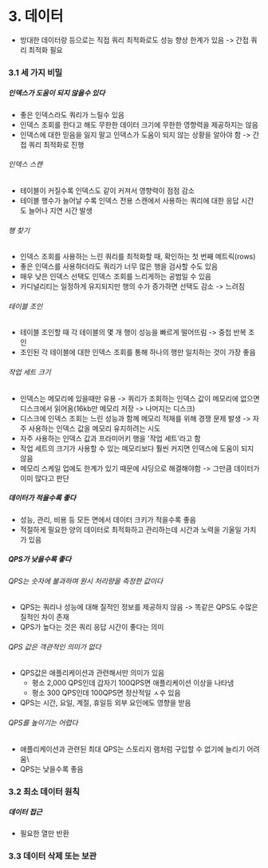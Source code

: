 # 3. 데이터
- 방대한 데이터량 등으로는 직접 쿼리 최적화로도 성능 향상 한계가 있음 -> 간접 쿼리 최적화 필요
### 3.1 세 가지 비밀
##### 인덱스가 도움이 되지 않을수 있다
- 좋은 인덱스라도 쿼리가 느릴수 있음
- 인덱스 조회를 한다고 해도 무한한 데이터 크기에 무한한 영향력을 제공하지는 않음
- 인덱스에 대한 믿음을 잃지 말고 인덱스가 도움이 되지 않는 상황을 알아야 함 -> 간접 쿼리 최적화로 진행
###### 인덱스 스캔
- 테이블이 커질수록 인덱스도 같이 커져서 영향력이 점점 감소
- 테이블 행수가 늘어날 수록 인덱스 전용 스캔에서 사용하는 쿼리에 대한 응답 시간도 늘어나 지연 시간 발생
###### 행 찾기
- 인덱스 조회를 사용하는 느린 쿼리를 최적화할 때, 확인하는 첫 번째 메트릭(rows)
- 좋은 인덱스를 사용하더라도 쿼리가 너무 많은 행을 검사할 수도 있음
- 매우 낮은 인덱스 선택도 인덱스 조회를 느리게하는 공범일 수 있음
- 카디널리티는 일정하게 유지되지만 행의 수가 증가하면 선택도 감소 -> 느려짐
###### 테이블 조인
- 테이블 조인할 때 각 테이블의 몇 개 행이 성능을 빠르게 떨어뜨림 -> 중첩 반복 조인
- 조인된 각 테이블에 대한 인덱스 조회를 통해 하나의 행만 일치하는 것이 가장 좋음
###### 작업 세트 크기
- 인덱스는 메모리에 있을때만 유용 -> 쿼리가 조회하는 인덱스 값이 메모리에 없으면 디스크에서 읽어옴(16kb만 메모리 저장 -> 나머지는 디스크)
- 디스크에 인덱스 조회는 느린 성능과 함께 메모리 적재를 위해 경쟁 문제 발생 -> 자주 사용하는 인덱스 값을 메모리 유지하려는 시도
- 자주 사용하는 인덱스 값과 프라미어키 행을 '작업 세트'라고 함
- 작업 세트의 크기가 사용할 수 있는 메모리보다 훨씬 커지면 인덱스에 도움이 되지 않음
- 메모리 스케일 업에도 한계가 있기 때문에 샤딩으로 해결해야함 -> 그만큼 데이터가 이미 많다고 판단
##### 데이터가 적을수록 좋다
- 성능, 관리, 비용 등 모든 면에서 데이터 크키가 적을수록 좋음
- 적절하게 필요한 양의 데이터로 최적화하고 관리하는데 시간과 노력을 기울일 가치가 있음
##### QPS가 낮을수록 좋다
###### QPS는 숫자에 불과하며 원시 처리량을 측정한 값이다
- QPS는 쿼리나 성능에 대해 질적인 정보를 제공하지 않음 -> 똑같은 QPS도 수많은 질적인 차이 존재
- QPS가 높다는 것은 쿼리 응답 시간이 좋다는 의미
###### QPS 값은 객관적인 의미가 없다
- QPS값은 애플리케이션과 관련해서만 의미가 있음
  - 평소 2,000 QPS인데 갑자기 100QPS면 애플리케이션 이상을 나타냄
  - 평소 300 QPS인데 100QPS면 정산적일 ㅅ수 있음
- QPS는 시간, 요일, 계절, 휴일등 외부 요인에도 영향을 받음
###### QPS를 높이기는 어렵다
- 애플리케이션과 관련된 최대 QPS는 스토리지 램처럼 구입할 수 없기에 늘리기 어려움\
- QPS는 낮을수록 좋음
### 3.2 최소 데이터 원칙
##### 데이터 접근
- 필요한 열만 반환

### 3.3 데이터 삭제 또는 보관


